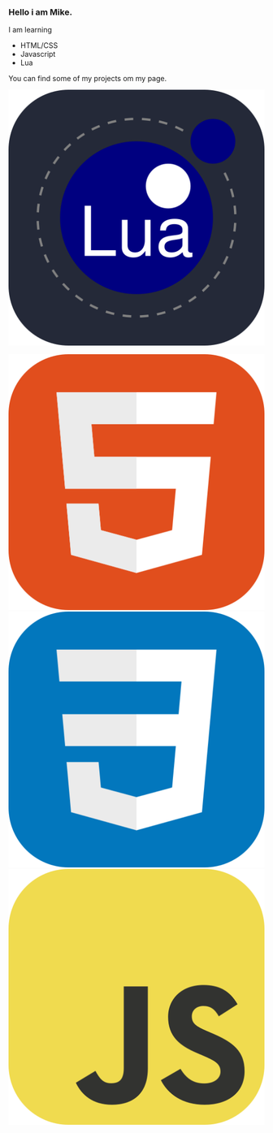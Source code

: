 ### Hello i am Mike.
I am learning
- HTML/CSS
- Javascript
- Lua

You can find some of my projects om my page.

![Lua](https://github.com/Mikert-gg/Mikert-gg/blob/main/Lua-Dark.svg?raw=true)

![HTML](https://github.com/Mikert-gg/Mikert-gg/blob/main/HTML.svg?raw=true)
![CSS](https://github.com/Mikert-gg/Mikert-gg/blob/main/CSS.svg?raw=true)
![JS](https://github.com/Mikert-gg/Mikert-gg/blob/main/JavaScript.svg?raw=true)